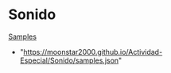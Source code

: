 # Sonido

[Samples](samples.json)

+ "https://moonstar2000.github.io/Actividad-Especial/Sonido/samples.json"
